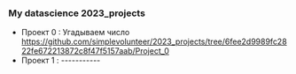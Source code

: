 ###  My datascience 2023_projects

+ Проект 0 : Угадываем число https://github.com/simplevolunteer/2023_projects/tree/6fee2d9989fc2822fe672213872c8f47f5157aab/Project_0
+ Проект 1 : -----------
